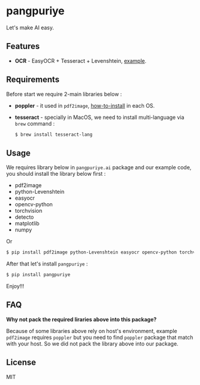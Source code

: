 # **pangpuriye**

Let's make AI easy.

## **Features**

 - **OCR** - EasyOCR + Tesseract + Levenshtein, [example](https://github.com/patharanordev/pangpuriye/blob/main/python/pangpuriye/pangpuriye/example/ocr.ipynb).

## **Requirements**

Before start we require 2-main libraries below :
 - **poppler** - it used in `pdf2image`, [how-to-install](https://pypi.org/project/pdf2image/) in each OS.
 - **tesseract** - specially in MacOS, we need to install multi-language via `brew` command :
  
    ```bash
    $ brew install tesseract-lang
    ```

## **Usage**

We requires library below in `pangpuriye.ai` package and our example code, you should install the library below first  :
 - pdf2image
 - python-Levenshtein
 - easyocr
 - opencv-python
 - torchvision
 - detecto
 - matplotlib
 - numpy

Or

```bash
$ pip install pdf2image python-Levenshtein easyocr opencv-python torchvision detecto matplotlib numpy
```

After that let's install `pangpuriye` :

```bash
$ pip install pangpuriye
```

Enjoy!!!

## **FAQ**

**Why not pack the required liraries above into this package?**

Because of some libraries above rely on host's environment, example `pdf2image` requires `poppler` but you need to find `poppler` package that match with your host. So we did not pack the library above into our package.


## **License**

MIT